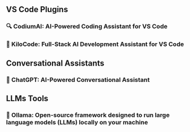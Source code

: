 ## VS Code Plugins
### 🔍 CodiumAI: AI-Powered Coding Assistant for VS Code
### 🚀 KiloCode: Full-Stack AI Development Assistant for VS Code

## Conversational Assistants
### 🤖 ChatGPT: AI-Powered Conversational Assistant

## LLMs Tools
### 🧠 Ollama: Open-source framework designed to run large language models (LLMs) locally on your machine


